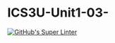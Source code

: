 # ICS3U-Unit1-03-

[![GitHub's Super Linter](https://github.com/michael-clermont1/ICS3U-Unit1-03-Python/workflows/GitHub's%20Super%20Linter/badge.svg)](https://github.com/michael-clermont1/ICS3U-Unit1-03-Python/actions)
